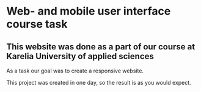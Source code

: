 # Web- and mobile user interface course task
## This website was done as a part of our course at Karelia University of applied sciences
As a task our goal was to create a responsive website.

This project was created in one day, so the result is as you would expect.
